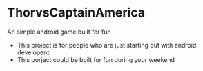 # ThorvsCaptainAmerica
An simple android game built for fun
* This project is for people who are just starting out with android developent
* This porject could be built for fun during your weekend
